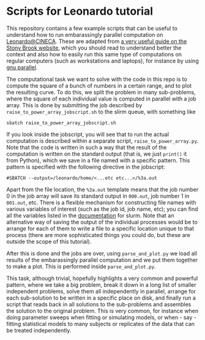 # Scripts for Leonardo tutorial

This repository contains a few example scripts that can be useful to understand how to run embarassingly parallel computation on [Leonardo@CINECA](https://www.hpc.cineca.it/systems/hardware/leonardo/). These are adapted from [a very useful guide on the Stony Brook website](https://it.stonybrook.edu/help/kb/a-guide-to-embarrassingly-parallel-workflows-on-seawulf), which you should read to understand better the context and also how to easily run this same type of computations on regular computers (such as workstations and laptops), for instance by using [gnu parallel](https://www.gnu.org/software/parallel/).

The computational task we want to solve with the code in this repo is to compute the square of a bunch of numbers in a certain range, and to plot the resulting curve. To do this, we split the problem in many sub-problems, where the square of each individual value is computed in parallel with a job array. This is done by submitting the job described by `raise_to_power_array_jobscript.sh` to the slirm queue, with something like
```
sbatch raise_to_power_array_jobscript.sh
```
If you look inside the jobscript, you will see that to run the actual computation is described within a separate script, `raise_to_power_array.py`. Note that the code is written in such a way that the result of the computation is written on the standard output (that is, we just `print()` it from Python), which we save in a file named with a specific pattern. This pattern is specified with the following directive in the jobscript:
```
#SBATCH --output=/leonardo/home/<...etc etc...>/%3a.out
```
Apart from the file location, the `%3a.out` template means that the job number 0 in the job array will save its standard output in `000.out`, job number 1 in `001.out`, etc. There is a flexible mechanism for constructing file names with various variables of interest (such as the job id, job name, etc); you can find all the variables listed in the [documentation](https://slurm.schedmd.com/sbatch.html#SECTION_%3CB%3Efilename-pattern%3C/B%3E) for slurm. Note that an alternative way of saving the output of the individual processes would be to arrange for each of them to write a file to a specific location unique to that process (there are more sophisticated things you could do, but these are outside the scope of this tutorial).

After this is done and the jobs are over, using `parse_and_plot.py` we load all results of the embarassingly parallel computation and we put them together to make a plot. This is performed inside `parse_and_plot.py`.

This task, although trivial, hopefully highlights a very common and powerful pattern, where we take a big problem, break it down in a long list of smaller independent problems, solve them all independently in parallel, arrange for each sub-solution to be written in a specific place on disk, and finally run a script that reads back in all solutions to the sub-problems and assembles the solution to the original problem. This is very common, for instance when doing parameter sweeps when fitting or simulating models, or when - say - fitting statistical models to many subjects or replicates of the data that can be treated independently.